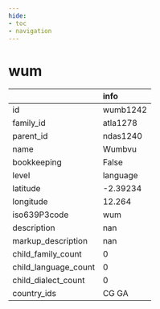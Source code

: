 ```yaml
---
hide:
- toc
- navigation
---
```

# wum
|                      | info     |
|:---------------------|:---------|
| id                   | wumb1242 |
| family_id            | atla1278 |
| parent_id            | ndas1240 |
| name                 | Wumbvu   |
| bookkeeping          | False    |
| level                | language |
| latitude             | -2.39234 |
| longitude            | 12.264   |
| iso639P3code         | wum      |
| description          | nan      |
| markup_description   | nan      |
| child_family_count   | 0        |
| child_language_count | 0        |
| child_dialect_count  | 0        |
| country_ids          | CG GA    |